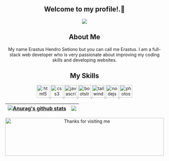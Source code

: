 <h2 align="center">
  Welcome to my profile!.👋
</h2>
<p align="center">
  <a href="https://github.com/Drian-key/Drian-key"><img src="https://readme-typing-svg.herokuapp.com?color=%2336BCF7&center=true&vCenter=true&lines=Hi+%2C+welcome+to+my+Github+page;I+am+Erastus+HS;I+am+a+Frontend+Web+Developer;"></a>
</p>
<div align="center">

## About Me

My name Erastus Hendro Setiono but you can call me Erastus. I am a full-stack web developer who is very passionate about improving my coding skills and developing websites.

## My Skills

<p align="center"> 
<a href="https://www.w3.org/html/" target="_blank" rel="noreferrer"> <img src="https://github.com/erastushs/my-portfolio-website/blob/master/assets/img/logo/html.png" alt="html5" width="40" height="40"/> </a> 
<a href="https://www.w3schools.com/css/" target="_blank" rel="noreferrer"> <img src="https://github.com/erastushs/my-portfolio-website/blob/master/assets/img/logo/css.png" alt="css3" width="40" height="40"/> </a> 
<a href="https://developer.mozilla.org/en-US/docs/Web/JavaScript" target="_blank" rel="noreferrer"> <img src="https://github.com/erastushs/my-portfolio-website/blob/master/assets/img/logo/js.png" alt="javascript" width="40" height="40"/> </a> 
<a href="https://getbootstrap.com" target="_blank" rel="noreferrer"> <img src="https://github.com/erastushs/my-portfolio-website/blob/master/assets/img/logo/bootstrap.png" alt="bootstrap" width="40" height="40"/> </a> 
<a href="https://tailwindcss.com/" target="_blank" rel="noreferrer"> <img src="https://github.com/erastushs/my-portfolio-website/blob/master/assets/img/logo/tailwind.png" alt="tailwind" width="40" height="40"/> </a> 
<a href="https://nodejs.org" target="_blank" rel="noreferrer"> <img src="https://github.com/erastushs/my-portfolio-website/blob/master/assets/img/logo/nodejs.png" alt="nodejs" width="40" height="40"/> </a> 
<a href="https://www.photoshop.com/en" target="_blank" rel="noreferrer"> <img src="https://github.com/erastushs/my-portfolio-website/blob/master/assets/img/logo/photoshop.png" alt="photoshop" width="40" height="40"/> </a> 
</p>

| <a href="https://github.com/erastushs"><img align="center" src="https://github-readme-stats.vercel.app/api?username=erastushs&show_icons=true&theme=tokyonight&hide_border=true&hide=contribs,prs" alt="Anurag's github stats" /></a> | <a href="https://github.com/anuraghazra/github-readme-stats"><img align="center" src="https://github-readme-stats.vercel.app/api/top-langs/?username=erastushs&layout=compact&theme=tokyonight&hide_border=true" /></a> |
| ------------------------------------------------------------------------------------------------------------------------------------------------------------------------------------------------------------------------------------- | ----------------------------------------------------------------------------------------------------------------------------------------------------------------------------------------------------------------------- |

<img height="120" alt="Thanks for visiting me" width="100%" src="https://raw.githubusercontent.com/BrunnerLivio/brunnerlivio/master/images/marquee.svg" />
<br />

</div>
